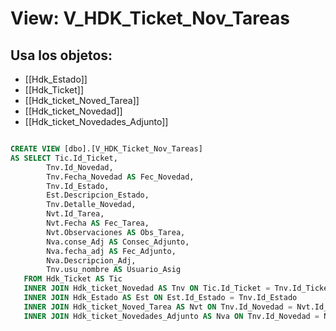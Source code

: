 # View: V_HDK_Ticket_Nov_Tareas

## Usa los objetos:
- [[Hdk_Estado]]
- [[Hdk_Ticket]]
- [[Hdk_ticket_Noved_Tarea]]
- [[Hdk_ticket_Novedad]]
- [[Hdk_ticket_Novedades_Adjunto]]

```sql

CREATE VIEW [dbo].[V_HDK_Ticket_Nov_Tareas]
AS SELECT Tic.Id_Ticket,
		Tnv.Id_Novedad,
		Tnv.Fecha_Novedad AS Fec_Novedad,
		Tnv.Id_Estado,
		Est.Descripcion_Estado,
		Tnv.Detalle_Novedad,
		Nvt.Id_Tarea,
		Nvt.Fecha AS Fec_Tarea,
		Nvt.Observaciones AS Obs_Tarea,
		Nva.conse_Adj AS Consec_Adjunto,
		Nva.fecha_adj AS Fec_Adjunto,
		Nva.Descripcion_Adj,
		Tnv.usu_nombre AS Usuario_Asig
   FROM Hdk_Ticket AS Tic
   INNER JOIN Hdk_ticket_Novedad AS Tnv ON Tic.Id_Ticket = Tnv.Id_Ticket
   INNER JOIN Hdk_Estado AS Est ON Est.Id_Estado = Tnv.Id_Estado
   INNER JOIN Hdk_ticket_Noved_Tarea AS Nvt ON Tnv.Id_Novedad = Nvt.Id_Novedad
   INNER JOIN Hdk_ticket_Novedades_Adjunto AS Nva ON Tnv.Id_Novedad = Nva.Id_Novedad;


```
